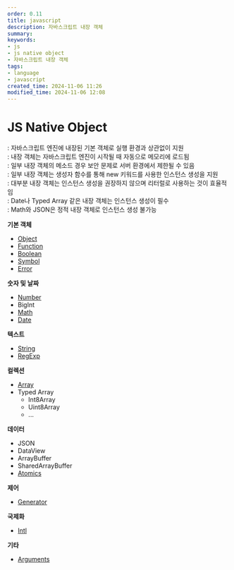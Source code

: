 ```yaml
---
order: 0.11
title: javascript
description: 자바스크립트 내장 객체
summary:
keywords:
- js
- js native object
- 자바스크립트 내장 객체
tags:
- language
- javascript
created_time: 2024-11-06 11:26
modified_time: 2024-11-06 12:08
---
```


# JS Native Object
: 자바스크립트 엔진에 내장된 기본 객체로 실행 환경과 상관없이 지원  
: 내장 객체는 자바스크립트 엔진이 시작될 때 자동으로 메모리에 로드됨  
: 일부 내장 객체의 메소드 경우 보안 문제로 서버 환경에서 제한될 수 있음  
: 일부 내장 객체는 생성자 함수를 통해 new 키워드를 사용한 인스턴스 생성을 지원  
: 대부분 내장 객체는 인스턴스 생성을 권장하지 않으며 리터럴로 사용하는 것이 효율적임  
: Date나 Typed Array 같은 내장 객체는 인스턴스 생성이 필수  
: Math와 JSON은 정적 내장 객체로 인스턴스 생성 불가능  

**기본 객체**
- [Object](./js-obj-object.md)
- [Function](./js-obj-function.md)
- [Boolean](./js-obj-boolean.md)
- [Symbol](./js-obj-symbol.md)
- [Error](./js-obj-error.md)


**숫자 및 날짜**
- [Number](./js-obj-number.md)
- BigInt
- [Math](./js-obj-math.md)
- [Date](./js-obj-date.md)


**텍스트**
- [String](./js-obj-string.md)
- [RegExp](./js-obj-regexp.md)


**컬렉션**
- [Array](./js-obj-array.md)
- Typed Array
  - Int8Array
  - Uint8Array
  - ... 

**데이터**
- JSON
- DataView
- ArrayBuffer
- SharedArrayBuffer
- [Atomics](./js-obj-atomics.md)

**제어**   
- [Generator](./js-obj-generator.md)

**국제화**
- [Intl](./js-obj-intl.md)

**기타**
- [Arguments](./js-obj-aguments.md)
